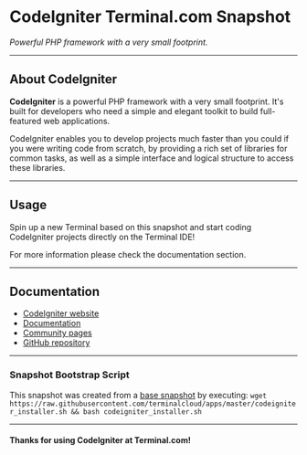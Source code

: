 # **CodeIgniter** Terminal.com Snapshot

*Powerful PHP framework with a very small footprint.*

---

## About CodeIgniter

**CodeIgniter** is a powerful PHP framework with a very small footprint. It's built for developers who need a simple and elegant toolkit to build full-featured web applications.

CodeIgniter enables you to develop projects much faster than you could if you were writing code from scratch, by providing a rich set of libraries for common tasks, as well as a simple interface and logical structure to access these libraries.

---

## Usage

Spin up a new Terminal based on this snapshot and start coding CodeIgniter projects directly on the Terminal IDE!

For more information please check the documentation section.

---

## Documentation

- [CodeIgniter website](http://www.codeigniter.com/)
- [Documentation](http://www.codeigniter.com/userguide3)
- [Community pages](http://www.codeigniter.com/community)
- [GitHub repository](https://github.com/bcit-ci/CodeIgniter/)

---

### Snapshot Bootstrap Script

This snapshot was created from a [base snapshot](https://www.terminal.com/tiny/FzpHiTXG1K) by executing:
`wget https://raw.githubusercontent.com/terminalcloud/apps/master/codeigniter_installer.sh && bash codeigniter_installer.sh`

---

#### Thanks for using CodeIgniter at Terminal.com!
